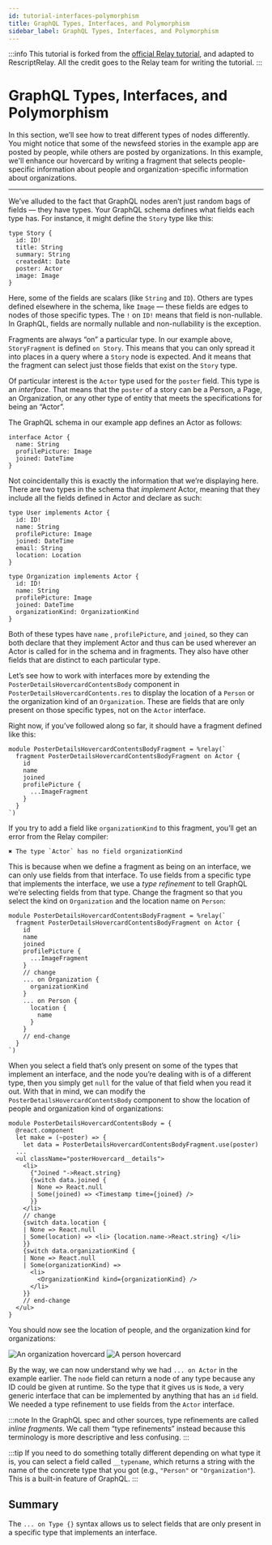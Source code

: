 ```yaml
---
id: tutorial-interfaces-polymorphism
title: GraphQL Types, Interfaces, and Polymorphism
sidebar_label: GraphQL Types, Interfaces, and Polymorphism
---
```


:::info
This tutorial is forked from the [official Relay tutorial](https://relay.dev/docs/tutorial/intro/), and adapted to RescriptRelay. All the credit goes to the Relay team for writing the tutorial.
:::

# GraphQL Types, Interfaces, and Polymorphism

In this section, we’ll see how to treat different types of nodes differently. You might notice that some of the newsfeed stories in the example app are posted by people, while others are posted by organizations. In this example, we'll enhance our hovercard by writing a fragment that selects people-specific information about people and organization-specific information about organizations.

---

We’ve alluded to the fact that GraphQL nodes aren’t just random bags of fields — they have types. Your GraphQL schema defines what fields each type has. For instance, it might define the `Story` type like this:

```
type Story {
  id: ID!
  title: String
  summary: String
  createdAt: Date
  poster: Actor
  image: Image
}
```

Here, some of the fields are scalars (like `String` and `ID`). Others are types defined elsewhere in the schema, like `Image` — these fields are edges to nodes of those specific types. The `!` on `ID!` means that field is non-nullable. In GraphQL, fields are normally nullable and non-nullability is the exception.

Fragments are always “on” a particular type. In our example above, `StoryFragment` is defined `on Story`. This means that you can only spread it into places in a query where a `Story` node is expected. And it means that the fragment can select just those fields that exist on the `Story` type.

Of particular interest is the `Actor` type used for the `poster` field. This type is an _interface_. That means that the `poster` of a story can be a Person, a Page, an Organization, or any other type of entity that meets the specifications for being an “Actor”.

The GraphQL schema in our example app defines an Actor as follows:

```
interface Actor {
  name: String
  profilePicture: Image
  joined: DateTime
}
```

Not coincidentally this is exactly the information that we’re displaying here. There are two types in the schema that _implement_ Actor, meaning that they include all the fields defined in Actor and declare as such:

```
type User implements Actor {
  id: ID!
  name: String
  profilePicture: Image
  joined: DateTime
  email: String
  location: Location
}

type Organization implements Actor {
  id: ID!
  name: String
  profilePicture: Image
  joined: DateTime
  organizationKind: OrganizationKind
}
```

Both of these types have `name` , `profilePicture`, and `joined`, so they can both declare that they implement Actor and thus can be used wherever an Actor is called for in the schema and in fragments. They also have other fields that are distinct to each particular type.

Let’s see how to work with interfaces more by extending the `PosterDetailsHovercardContentsBody` component in `PosterDetailsHovercardContents.res` to display the location of a `Person` or the organization kind of an `Organization`. These are fields that are only present on those specific types, not on the `Actor` interface.

Right now, if you’ve followed along so far, it should have a fragment defined like this:

```rescript
module PosterDetailsHovercardContentsBodyFragment = %relay(`
  fragment PosterDetailsHovercardContentsBodyFragment on Actor {
    id
    name
    joined
    profilePicture {
      ...ImageFragment
    }
  }
`)
```

If you try to add a field like `organizationKind` to this fragment, you’ll get an error from the Relay compiler:

```
✖︎ The type `Actor` has no field organizationKind
```

This is because when we define a fragment as being on an interface, we can only use fields from that interface. To use fields from a specific type that implements the interface, we use a _type refinement_ to tell GraphQL we’re selecting fields from that type. Change the fragment so that you select the kind on `Organization` and the location name on `Person`:

```rescript
module PosterDetailsHovercardContentsBodyFragment = %relay(`
  fragment PosterDetailsHovercardContentsBodyFragment on Actor {
    id
    name
    joined
    profilePicture {
      ...ImageFragment
    }
    // change
    ... on Organization {
      organizationKind
    }
    ... on Person {
      location {
        name
      }
    }
    // end-change
  }
`)
```

When you select a field that’s only present on some of the types that implement an interface, and the node you’re dealing with is of a different type, then you simply get `null` for the value of that field when you read it out. With that in mind, we can modify the `PosterDetailsHovercardContentsBody` component to show the location of people and organization kind of organizations:

```rescript
module PosterDetailsHovercardContentsBody = {
  @react.component
  let make = (~poster) => {
    let data = PosterDetailsHovercardContentsBodyFragment.use(poster)
  ...
  <ul className="posterHovercard__details">
    <li>
      {"Joined "->React.string}
      {switch data.joined {
      | None => React.null
      | Some(joined) => <Timestamp time={joined} />
      }}
    </li>
    // change
    {switch data.location {
    | None => React.null
    | Some(location) => <li> {location.name->React.string} </li>
    }}
    {switch data.organizationKind {
    | None => React.null
    | Some(organizationKind) =>
      <li>
        <OrganizationKind kind={organizationKind} />
      </li>
    }}
    // end-change
  </ul>
}
```

You should now see the location of people, and the organization kind for organizations:

![An organization hovercard](/img/docs/tutorial/interfaces-organization-screenshot.png) ![A person hovercard](/img/docs/tutorial/interfaces-person-screenshot.png)

By the way, we can now understand why we had `... on Actor` in the example earlier. The `node` field can return a node of any type because any ID could be given at runtime. So the type that it gives us is `Node`, a very generic interface that can be implemented by anything that has an `id` field. We needed a type refinement to use fields from the `Actor` interface.

:::note
In the GraphQL spec and other sources, type refinements are called _inline fragments_. We call them “type refinements” instead because this terminology is more descriptive and less confusing.
:::

:::tip
If you need to do something totally different depending on what type it is, you can select a field called `__typename`, which returns a string with the name of the concrete type that you got (e.g., `"Person"` or `"Organization"`). This is a built-in feature of GraphQL.
:::

## Summary

The `... on Type {}` syntax allows us to select fields that are only present in a specific type that implements an interface.
